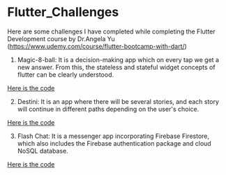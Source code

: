 # Flutter_Challenges
Here are some challenges I have completed while completing the Flutter Development course by Dr.Angela Yu (https://www.udemy.com/course/flutter-bootcamp-with-dart/)

1) Magic-8-ball:
It is a decision-making app which on every tap we get a new answer. From this, the stateless and stateful widget concepts of flutter can be clearly understood.

<a href="https://github.com/Snaholata/Magic-8-Ball.git">Here is the code</a>

2) Destini:
It is an app where there will be several stories, and each story will continue in different paths depending on the user's choice.

<a href="https://github.com/Snaholata/Destini.git">Here is the code</a>

3) Flash Chat:
It is a messenger app incorporating Firebase Firestore, which also includes the Firebase authentication package and cloud NoSQL database.

<a href="https://github.com/Snaholata/Flash_Chat.git">Here is the code</a>
